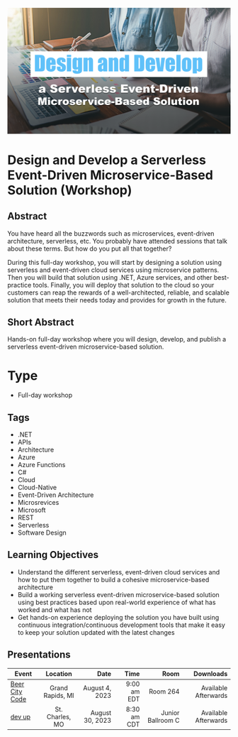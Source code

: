 ![DesignDevelopServerlessEventDrivenMicroserviceSolution](Thumbnail.png)

# Design and Develop a Serverless Event-Driven Microservice-Based Solution (Workshop)

## Abstract
You have heard all the buzzwords such as microservices, event-driven architecture, serverless, etc. You probably have attended sessions that talk about these terms. But how do you put all that together?

During this full-day workshop, you will start by designing a solution using serverless and event-driven cloud services using microservice patterns. Then you will build that solution using .NET, Azure services, and other best-practice tools. Finally, you will deploy that solution to the cloud so your customers can reap the rewards of a well-architected, reliable, and scalable solution that meets their needs today and provides for growth in the future.

## Short Abstract
Hands-on full-day workshop where you will design, develop, and publish a serverless event-driven microservice-based solution.

# Type
* Full-day workshop

## Tags
* .NET
* APIs
* Architecture
* Azure
* Azure Functions
* C#
* Cloud
* Cloud-Native
* Event-Driven Architecture
* Microsrevices
* Microsoft
* REST
* Serverless
* Software Design

## Learning Objectives
* Understand the different serverless, event-driven cloud services and how to put them together to build a cohesive microservice-based architecture
* Build a working serverless event-driven microservice-based solution using best practices based upon real-world experience of what has worked and what has not
* Get hands-on experience deploying the solution you have built using continuous integration/continuous development tools that make it easy to keep your solution updated with the latest changes

## Presentations

| Event | Location | Date | Time | Room | Downloads |
|-------|:--------:|-----:|-----:|-----:|----------:|
| [Beer City Code](https://www.beercitycode.com/) | Grand Rapids, MI | August 4, 2023 | 9:00 am EDT | Room 264 | Available Afterwards |
| [dev up](https://www.devupconf.org/) | St. Charles, MO | August 30, 2023 | 8:30 am CDT| Junior Ballroom C | Available Afterwards |
